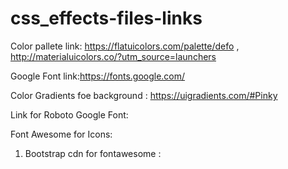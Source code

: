 # css_effects-files-links
Color pallete link:
https://flatuicolors.com/palette/defo , http://materialuicolors.co/?utm_source=launchers

Google Font link:https://fonts.google.com/

Color Gradients foe background : https://uigradients.com/#Pinky

Link for Roboto Google Font: <link href="https://fonts.googleapis.com/css2?family=Roboto:wght@400;500;700&display=swap" rel="stylesheet">

Font Awesome for Icons:
1. Bootstrap cdn for fontawesome : <link href="https://stackpath.bootstrapcdn.com/font-awesome/4.7.0/css/font-awesome.min.css" rel="stylesheet" integrity="sha384-wvfXpqpZZVQGK6TAh5PVlGOfQNHSoD2xbE+QkPxCAFlNEevoEH3Sl0sibVcOQVnN" crossorigin="anonymous">
